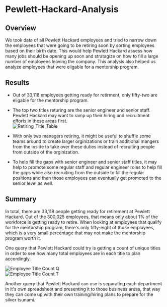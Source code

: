 # Pewlett-Hackard-Analysis

## Overview</br>

We took data of all Pewlett Hackard employees and tried to narrow down the employees that were going to be retiring soon by sorting employees based on their birth date. This would help Pewlett Hackard assess how many jobs should be opening up soon and stratagize on how to fill a large number of employees leaving the company. This analysis also helped us analyze employees that were eligable for a mentorship program.

## Results</br>

* Out of 33,118 employees getting ready for retirment, only fifty-two are eligable for the mentorship program. </br>

* The top two titles returing are the senior engineer and senior staff. Pewlett Hackard may want to ramp up their hiring and recruitment efforts in these areas first.</br>
![Retiring_Title_Table](https://user-images.githubusercontent.com/94804527/153519957-ba8e03b9-a17d-4d0c-a89d-4d71944529a5.png)</br>

* With only two managers retiring, it might be useful to shuffle some teams around to create larger orginizations or train additional mangers from the inside to take over these duties instead of recruiting people from outside of the orginization.</br>

* To help fill the gaps with senior engineer and senior staff titles, it may help to promote some regular staff and regular engineer roles to help fill the gaps while also recruiting from the outside to fill the regular positions and then those employees can eventually get promoted to the senior level as well.

## Summary</br>

In total, there are 33,118 people getting ready for retirement at Pewlett Hackard. Out of the 300,025 employees, that means only about 1% of the workforce is getting ready to retire. When looking at employees that qualify for the mentorship program, there's only fifty-eight of those employees, which is a very small percentage that may not make the mentorship program worth it.</br>

One query that Pewlett Hackard could try is getting a count of unique titles in order to see how many total employees are in each title to plan accordingly. 

![Employee Title Count Q](https://user-images.githubusercontent.com/94804527/153523640-c1e02a46-8f1b-4240-b55e-2e912625c15f.png)</br>
![Employee Title Count T](https://user-images.githubusercontent.com/94804527/153523681-0ee284f7-c2d4-489c-8060-336ca28d0091.png)</br>

Another query that Pewlett Hackard can use is separating each department in it's own spreadsheet and presenting it to those business areas, that way they can come up with their own training/hiring plans to prepare for the silver tsunami. 
